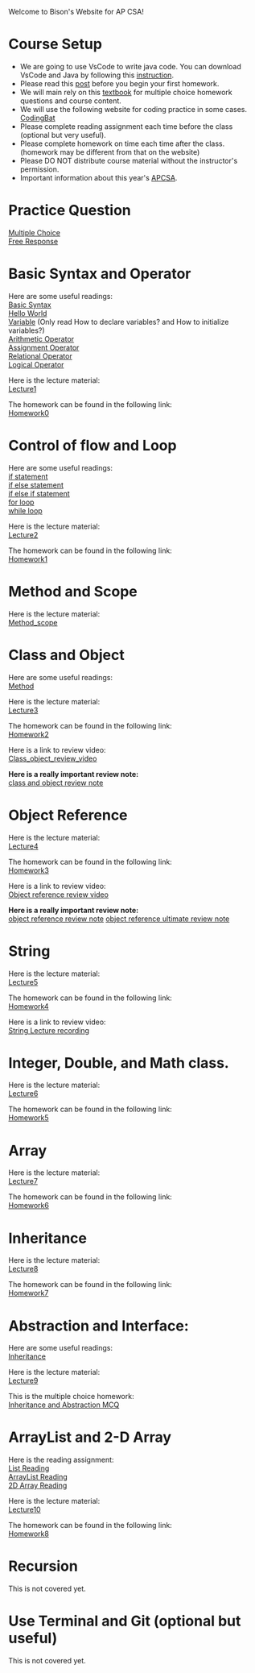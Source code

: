 Welcome to Bison's Website for AP CSA!

# Course Setup
- We are going to use VsCode to write java code. You can download VsCode and Java by following this [instruction](https://github.com/Bison2001/AP_CSA/blob/main/Java_Installation_instruction.pdf).
- Please read this [post](https://github.com/Bison2001/AP_CSA/blob/main/software_tutorial_1.md) before you begin your first homework.
- We will main rely on this [textbook](https://github.com/Bison2001/AP_CSA/files/10845839/book.pdf) for multiple choice homework questions and course content.
- We will use the following website for coding practice in some cases. [CodingBat](https://codingbat.com/java)
- Please complete reading assignment each time before the class (optional but very useful).
- Please complete homework on time each time after the class. (homework may be different from that on the website)
- Please DO NOT distribute course material without the instructor's permission.
- Important information about this year's [APCSA](https://apstudents.collegeboard.org/courses/ap-computer-science-a/assessment).

# Practice Question
[Multiple Choice](https://github.com/Bison2001/AP_CSA/blob/main/MCQ)\
[Free Response](https://github.com/Bison2001/AP_CSA/blob/main/FRQ)

# Basic Syntax and Operator
Here are some useful readings:\
[Basic Syntax](https://www.geeksforgeeks.org/java-basic-syntax/?ref=lbp)\
[Hello World](https://www.geeksforgeeks.org/java-hello-world-program/?ref=lbp)\
[Variable](https://www.geeksforgeeks.org/variables-in-java/?ref=lbp) (Only read How to declare variables? and How to initialize variables?)\
[Arithmetic Operator](https://www.geeksforgeeks.org/java-arithmetic-operators-with-examples/?ref=lbp)\
[Assignment Operator](https://www.geeksforgeeks.org/java-assignment-operator-with-examples/?ref=lbp)\
[Relational Operator](https://www.geeksforgeeks.org/java-relational-operators-with-examples/?ref=lbp)\
[Logical Operator](https://www.geeksforgeeks.org/java-logical-operators-with-examples/?ref=lbp)

Here is the lecture material:\
[Lecture1](https://github.com/Bison2001/AP_CSA/blob/main/Lecture1)

The homework can be found in the following link:\
[Homework0](https://github.com/Bison2001/AP_CSA/blob/main/HW0)

# Control of flow and Loop
Here are some useful readings:\
[if statement](https://www.geeksforgeeks.org/java-if-statement-with-examples/?ref=lbp)\
[if else statement](https://www.geeksforgeeks.org/java-if-else-statement-with-examples/?ref=lbp)\
[if else if statement](https://www.geeksforgeeks.org/java-if-else-if-ladder-with-examples/?ref=lbp)\
[for loop](https://www.geeksforgeeks.org/java-for-loop-with-examples/?ref=lbp)\
[while loop](https://www.geeksforgeeks.org/java-while-loop-with-examples/?ref=lbp)

Here is the lecture material:\
[Lecture2](https://github.com/Bison2001/AP_CSA/blob/main/Lecture2)

The homework can be found in the following link:\
[Homework1](https://github.com/Bison2001/AP_CSA/blob/main/HW1)

# Method and Scope
Here is the lecture material:\
[Method_scope](https://github.com/Bison2001/AP_CSA/blob/main/Method_scope.pdf)

# Class and Object
Here are some useful readings:\
[Method](https://www.geeksforgeeks.org/methods-in-java/?ref=lbp)

Here is the lecture material:\
[Lecture3](https://github.com/Bison2001/AP_CSA/blob/main/Lecture3)

The homework can be found in the following link:\
[Homework2](https://github.com/Bison2001/AP_CSA/blob/main/HW2)

Here is a link to review video:\
[Class_object_review_video](https://pan.baidu.com/s/1bncloDak1PK8jqouMeQU6g?pwd=g8js)

**Here is a really important review note:**\
[class and object review note](https://github.com/Bison2001/AP_CSA/blob/main/AP_CSA_CLASSOBJECT_REVIEW1.pdf)

# Object Reference
Here is the lecture material:\
[Lecture4](https://github.com/Bison2001/AP_CSA/blob/main/Lecture4)

The homework can be found in the following link:\
[Homework3](https://github.com/Bison2001/AP_CSA/blob/main/HW3)

Here is a link to review video:\
[Object reference review video](https://pan.baidu.com/s/1khSs0RsdB4EGwXf2pY-ezw?pwd=9usa)

**Here is a really important review note:**\
[object reference review note](https://github.com/Bison2001/AP_CSA/blob/main/object_reference_review_note.pdf)
[object reference ultimate review note](https://github.com/Bison2001/AP_CSA/blob/main/OBJECT_REFERENCE_ultimate_review.pdf)



# String
Here is the lecture material:\
[Lecture5](https://github.com/Bison2001/AP_CSA/blob/main/Lecture5)

The homework can be found in the following link:\
[Homework4](https://github.com/Bison2001/AP_CSA/blob/main/HW4)

Here is a link to review video:\
[String Lecture recording](https://pan.baidu.com/s/1FWuOoD8EDndmHfbiwwJjmA?pwd=9hfg)

# Integer, Double, and Math class.
Here is the lecture material:\
[Lecture6](https://github.com/Bison2001/AP_CSA/blob/main/Lecture6)

The homework can be found in the following link:\
[Homework5](https://github.com/Bison2001/AP_CSA/blob/main/HW5)

# Array
Here is the lecture material:\
[Lecture7](https://github.com/Bison2001/AP_CSA/blob/main/Lecture7)

The homework can be found in the following link:\
[Homework6](https://github.com/Bison2001/AP_CSA/blob/main/HW6)

# Inheritance
Here is the lecture material:\
[Lecture8](https://github.com/Bison2001/AP_CSA/blob/main/Lecture8)

The homework can be found in the following link:\
[Homework7](https://github.com/Bison2001/AP_CSA/blob/main/HW7)

# Abstraction and Interface:
Here are some useful readings:\
[Inheritance](https://www.geeksforgeeks.org/inheritance-in-java/?ref=lbp)

Here is the lecture material:\
[Lecture9](https://github.com/Bison2001/AP_CSA/blob/main/Lecture9)

This is the multiple choice homework:\
[Inheritance and Abstraction MCQ](https://github.com/Bison2001/AP_CSA/blob/main/MCQ/inheritance_mcq.pdf)

# ArrayList and 2-D Array
Here is the reading assignment:\
[List Reading](https://www.geeksforgeeks.org/list-interface-java-examples/?ref=lbp)\
[ArrayList Reading](https://www.geeksforgeeks.org/arraylist-in-java/?ref=lbp)\
[2D Array Reading](https://www.geeksforgeeks.org/multidimensional-arrays-in-java/?ref=lbp)

Here is the lecture material:\
[Lecture10](https://github.com/Bison2001/AP_CSA/blob/main/Lecture10)

The homework can be found in the following link:\
[Homework8](https://github.com/Bison2001/AP_CSA/blob/main/HW8)


# Recursion
This is not covered yet.

# Use Terminal and Git (optional but useful)
This is not covered yet.
